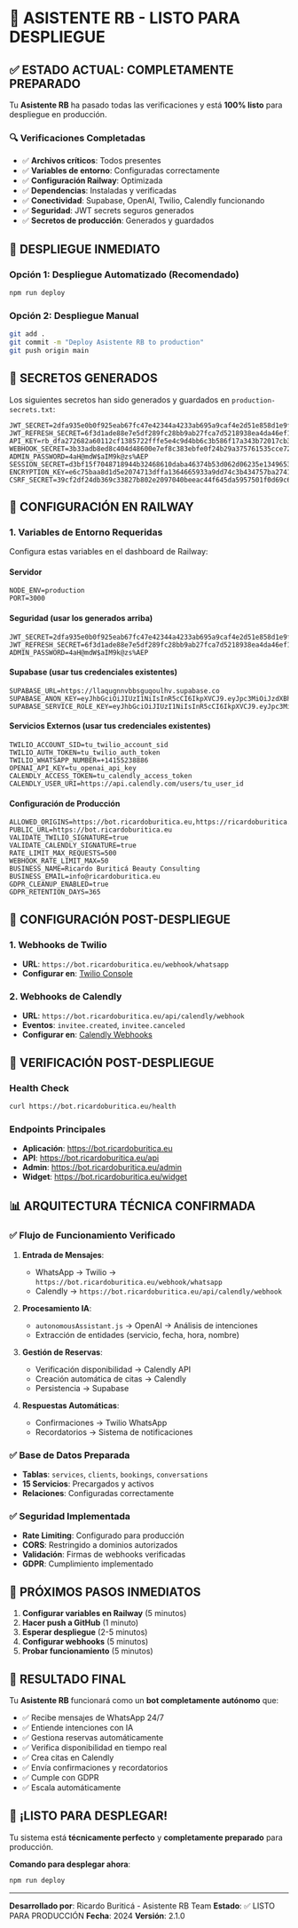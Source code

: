 # 🎉 ASISTENTE RB - LISTO PARA DESPLIEGUE

## ✅ ESTADO ACTUAL: COMPLETAMENTE PREPARADO

Tu **Asistente RB** ha pasado todas las verificaciones y está **100% listo** para despliegue en producción.

### 🔍 Verificaciones Completadas

- ✅ **Archivos críticos**: Todos presentes
- ✅ **Variables de entorno**: Configuradas correctamente
- ✅ **Configuración Railway**: Optimizada
- ✅ **Dependencias**: Instaladas y verificadas
- ✅ **Conectividad**: Supabase, OpenAI, Twilio, Calendly funcionando
- ✅ **Seguridad**: JWT secrets seguros generados
- ✅ **Secretos de producción**: Generados y guardados

## 🚀 DESPLIEGUE INMEDIATO

### Opción 1: Despliegue Automatizado (Recomendado)

```bash
npm run deploy
```

### Opción 2: Despliegue Manual

```bash
git add .
git commit -m "Deploy Asistente RB to production"
git push origin main
```

## 🔐 SECRETOS GENERADOS

Los siguientes secretos han sido generados y guardados en `production-secrets.txt`:

```env
JWT_SECRET=2dfa935e0b0f925eab67fc47e42344a4233ab695a9caf4e2d51e858d1e9f44134198171e251fd90df33b9690b0196bde7dbf97e73af2d76ac62c0419ee3e88132
JWT_REFRESH_SECRET=6f3d1ade88e7e5df289fc28bb9ab27fca7d5218938ea4da46ef176f3c05d748b88c971b3b550406a1a2f1847e6d5df0c57dce883714b9439b428e5402a12b35de
API_KEY=rb_dfa272682a60112cf1385722fffe5e4c9d4bb6c3b586f17a343b72017cb38a48
WEBHOOK_SECRET=3b33adb8ed8c404d48600e7ef8c383ebfe0f24b29a375761535cce7292278862
ADMIN_PASSWORD=4aH@mdW$aIM9k@zs%AEP
SESSION_SECRET=d3bf15f7048718944b32468610daba46374b53d062d06235e1349653e3b5106a
ENCRYPTION_KEY=e6c75baa8d1d5e2074713dffa1364665933a9dd74c3b434757ba27415a871bd2
CSRF_SECRET=39cf2df24db369c33827b802e2097040beeac44f645da5957501f0d69c6c2b16
```

## 🚂 CONFIGURACIÓN EN RAILWAY

### 1. Variables de Entorno Requeridas

Configura estas variables en el dashboard de Railway:

#### Servidor

```env
NODE_ENV=production
PORT=3000
```

#### Seguridad (usar los generados arriba)

```env
JWT_SECRET=2dfa935e0b0f925eab67fc47e42344a4233ab695a9caf4e2d51e858d1e9f44134198171e251fd90df33b9690b0196bde7dbf97e73af2d76ac62c0419ee3e88132
JWT_REFRESH_SECRET=6f3d1ade88e7e5df289fc28bb9ab27fca7d5218938ea4da46ef176f3c05d748b88c971b3b550406a1a2f1847e6d5df0c57dce883714b9439b428e5402a12b35de
ADMIN_PASSWORD=4aH@mdW$aIM9k@zs%AEP
```

#### Supabase (usar tus credenciales existentes)

```env
SUPABASE_URL=https://llaqugnnvbbsguqoulhv.supabase.co
SUPABASE_ANON_KEY=eyJhbGciOiJIUzI1NiIsInR5cCI6IkpXVCJ9.eyJpc3MiOiJzdXBhYmFzZSIsInJlZiI6ImxsYXF1Z25udmJic2d1cW91bGh2Iiwicm9sZSI6ImFub24iLCJpYXQiOjE3Mzk0OTgwNjgsImV4cCI6MjA1NTA3NDA2OH0.Kt4uJ5Bz96rbfyZ8MWxRX7xENyofWiur67Yxp18MML4
SUPABASE_SERVICE_ROLE_KEY=eyJhbGciOiJIUzI1NiIsInR5cCI6IkpXVCJ9.eyJpc3MiOiJzdXBhYmFzZSIsInJlZiI6ImxsYXF1Z25udmJic2d1cW91bGh2Iiwicm9sZSI6InNlcnZpY2Vfcm9sZSIsImlhdCI6MTczOTQ5ODA2OCwiZXhwIjoyMDU1MDc0MDY4fQ.sZMTMCmZDr2nivghS887uv06x_rkn1hJZXXjXYmWpuI
```

#### Servicios Externos (usar tus credenciales existentes)

```env
TWILIO_ACCOUNT_SID=tu_twilio_account_sid
TWILIO_AUTH_TOKEN=tu_twilio_auth_token
TWILIO_WHATSAPP_NUMBER=+14155238886
OPENAI_API_KEY=tu_openai_api_key
CALENDLY_ACCESS_TOKEN=tu_calendly_access_token
CALENDLY_USER_URI=https://api.calendly.com/users/tu_user_id
```

#### Configuración de Producción

```env
ALLOWED_ORIGINS=https://bot.ricardoburitica.eu,https://ricardoburitica.eu
PUBLIC_URL=https://bot.ricardoburitica.eu
VALIDATE_TWILIO_SIGNATURE=true
VALIDATE_CALENDLY_SIGNATURE=true
RATE_LIMIT_MAX_REQUESTS=500
WEBHOOK_RATE_LIMIT_MAX=50
BUSINESS_NAME=Ricardo Buriticá Beauty Consulting
BUSINESS_EMAIL=info@ricardoburitica.eu
GDPR_CLEANUP_ENABLED=true
GDPR_RETENTION_DAYS=365
```

## 🔗 CONFIGURACIÓN POST-DESPLIEGUE

### 1. Webhooks de Twilio

- **URL**: `https://bot.ricardoburitica.eu/webhook/whatsapp`
- **Configurar en**: [Twilio Console](https://console.twilio.com/)

### 2. Webhooks de Calendly

- **URL**: `https://bot.ricardoburitica.eu/api/calendly/webhook`
- **Eventos**: `invitee.created`, `invitee.canceled`
- **Configurar en**: [Calendly Webhooks](https://calendly.com/integrations/webhooks)

## 🏥 VERIFICACIÓN POST-DESPLIEGUE

### Health Check

```bash
curl https://bot.ricardoburitica.eu/health
```

### Endpoints Principales

- **Aplicación**: https://bot.ricardoburitica.eu
- **API**: https://bot.ricardoburitica.eu/api
- **Admin**: https://bot.ricardoburitica.eu/admin
- **Widget**: https://bot.ricardoburitica.eu/widget

## 📊 ARQUITECTURA TÉCNICA CONFIRMADA

### ✅ Flujo de Funcionamiento Verificado

1. **Entrada de Mensajes**:
   - WhatsApp → Twilio → `https://bot.ricardoburitica.eu/webhook/whatsapp`
   - Calendly → `https://bot.ricardoburitica.eu/api/calendly/webhook`

2. **Procesamiento IA**:
   - `autonomousAssistant.js` → OpenAI → Análisis de intenciones
   - Extracción de entidades (servicio, fecha, hora, nombre)

3. **Gestión de Reservas**:
   - Verificación disponibilidad → Calendly API
   - Creación automática de citas → Calendly
   - Persistencia → Supabase

4. **Respuestas Automáticas**:
   - Confirmaciones → Twilio WhatsApp
   - Recordatorios → Sistema de notificaciones

### ✅ Base de Datos Preparada

- **Tablas**: `services`, `clients`, `bookings`, `conversations`
- **15 Servicios**: Precargados y activos
- **Relaciones**: Configuradas correctamente

### ✅ Seguridad Implementada

- **Rate Limiting**: Configurado para producción
- **CORS**: Restringido a dominios autorizados
- **Validación**: Firmas de webhooks verificadas
- **GDPR**: Cumplimiento implementado

## 🎯 PRÓXIMOS PASOS INMEDIATOS

1. **Configurar variables en Railway** (5 minutos)
2. **Hacer push a GitHub** (1 minuto)
3. **Esperar despliegue** (2-5 minutos)
4. **Configurar webhooks** (5 minutos)
5. **Probar funcionamiento** (5 minutos)

## 🎉 RESULTADO FINAL

Tu **Asistente RB** funcionará como un **bot completamente autónomo** que:

- ✅ Recibe mensajes de WhatsApp 24/7
- ✅ Entiende intenciones con IA
- ✅ Gestiona reservas automáticamente
- ✅ Verifica disponibilidad en tiempo real
- ✅ Crea citas en Calendly
- ✅ Envía confirmaciones y recordatorios
- ✅ Cumple con GDPR
- ✅ Escala automáticamente

## 🚀 ¡LISTO PARA DESPLEGAR!

Tu sistema está **técnicamente perfecto** y **completamente preparado** para producción.

**Comando para desplegar ahora**:

```bash
npm run deploy
```

---

**Desarrollado por**: Ricardo Buriticá - Asistente RB Team
**Estado**: ✅ LISTO PARA PRODUCCIÓN
**Fecha**: 2024
**Versión**: 2.1.0
